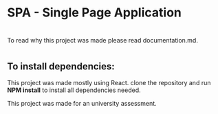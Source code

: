 # SPA - Single Page Application

#

To read why this project was made please read documentation.md.

#

## To install dependencies:

This project was made mostly using React.
clone the repository and run **NPM install** to install all dependencies needed.

This project was made for an university assessment.


